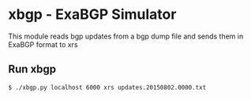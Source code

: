 # xbgp - ExaBGP Simulator

This module reads bgp updates from a bgp dump file and sends them in ExaBGP format to xrs

## Run xbgp

```bash
$ ./xbgp.py localhost 6000 xrs updates.20150802.0000.txt
```
